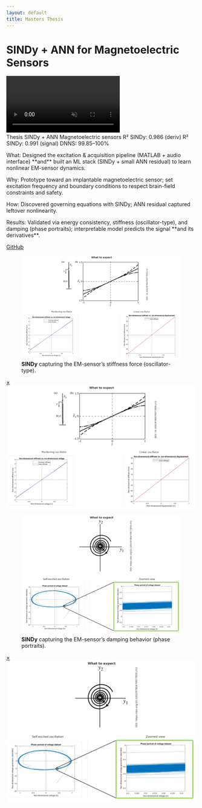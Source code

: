 ```yaml
---
layout: default
title: Masters Thesis
---
```

# SINDy + ANN for Magnetoelectric Sensors

<div class="media">
  <video src="/assets/video/masters/hero.mp4" autoplay muted loop playsinline></video>
</div>

<div class="metrics">
  <span class="metric">Thesis</span>
  <span class="metric alt">SINDy + ANN</span>
  <span class="metric good">Magnetoelectric sensors</span>
  <span class="metric">R² SINDy: 0.986 (deriv)</span>
  <span class="metric">R² SINDy: 0.991 (signal)</span>
  <span class="metric good">DNNS: 99.85–100%</span>
</div>


<p><span class="label">What:</span> Designed the excitation & acquisition pipeline (MATLAB + audio interface) **and** built an ML stack (SINDy + small ANN residual) to learn nonlinear EM-sensor dynamics.</p>
<p><span class="label">Why:</span> Prototype toward an implantable magnetoelectric sensor; set excitation frequency and boundary conditions to respect brain-field constraints and safety.</p>
<p><span class="label">How:</span> Discovered governing equations with SINDy; ANN residual captured leftover nonlinearity.</p>
<p><span class="label">Results:</span> Validated via energy consistency, stiffness (oscillator-type), and damping (phase portraits); interpretable model predicts the signal **and its derivatives**.</p>


<p>
  <!-- Add your repo when ready -->
  <a class="btn" href="https://github.com/submerged-in-matrix/Masterarbeit" target="_blank" rel="noopener">GitHub</a> 
  
</p>

<div class="gallery stack">
  <figure class="figure tilt">
    <a href="#mfig1"><img src="/assets/img/masters/fig1.png" alt="Stiffness force"></a>
    <figcaption><strong>SINDy</strong> capturing the EM-sensor’s stiffness force (oscillator-type).</figcaption>
  </figure>
  <div id="mfig1" class="lb"><a class="x" href="#">×</a><img src="/assets/img/masters/fig1.png" alt=""></div>

  <figure class="figure tilt">
    <a href="#mfig2"><img src="/assets/img/masters/fig2.png" alt="Damping force"></a>
    <figcaption><strong>SINDy</strong> capturing the EM-sensor’s damping behavior (phase portraits).</figcaption>
  </figure>
  <div id="mfig2" class="lb"><a class="x" href="#">×</a><img src="/assets/img/masters/fig2.png" alt=""></div>
</div>





